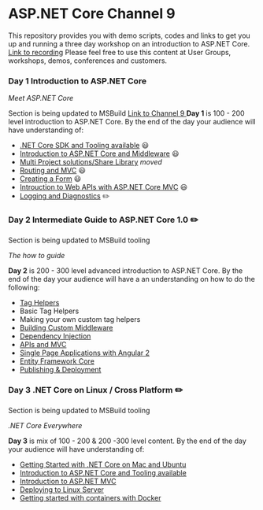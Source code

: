# ASP.NET Core Channel 9

This repository provides you with demo scripts, codes and links to get you up and running a three day workshop on an introduction to ASP.NET Core.
[Link to recording](https://mva.microsoft.com/en-US/training-courses/introduction-to-aspnet-core-with-visual-studio-2017-16841)
Please feel free to use this content at User Groups,  workshops, demos, conferences and customers.


### Day 1 Introduction to ASP.NET Core 


*Meet ASP.NET Core*

Section is being updated to MSBuild [Link to Channel 9 ](https://channel9.msdn.com/Series/Introduction-to-ASP.NET-Core-with-Visual-Studio-2017)
**Day 1** is 100 - 200 level  introduction to ASP.NET Core. By the end of the day your audience will have understanding of:
 - [.NET Core SDK and Tooling available](https://github.com/LadyNaggaga/ASP.NETCoreMVA/blob/MVA_Update/Introduction/GettingStarted.md) :smiley:
 - [Introduction to ASP.NET Core and  Middleware](https://github.com/LadyNaggaga/ASP.NETCoreMVA/blob/MVA_Update/Introduction/IntroductiontoASPNETCore.md) :smiley:
 - [Multi Project solutions/Share Library](https://github.com/LadyNaggaga/ASP.NETCoreMVA/blob/master/Introduction/sharedlibrary.md) *moved*
 - [Routing and MVC](https://github.com/LadyNaggaga/ASP.NETCoreMVA/blob/MVA_Update/Introduction/RoutingandMVC.md) :smiley:
 - [Creating a Form](https://github.com/LadyNaggaga/ASP.NETCoreMVA/blob/MVA_Update/Introduction/CreatingaForm.md) :smiley:
 - [Introuction to Web APIs with ASP.NET Core MVC](https://github.com/LadyNaggaga/ASP.NETCoreMVA/blob/master/Introduction/APIsandMVCCore.md) :smiley:
 - [Logging and Diagnostics](https://github.com/LadyNaggaga/ASP.NETCoreMVA/blob/master/Introduction/LoggingandDiagnostics.md) :pencil2:



### Day 2 Intermediate Guide to ASP.NET Core 1.0  :pencil2:
Section is being updated to  MSBuild tooling  

*The how to guide*

**Day 2** is 200 - 300 level advanced introduction to ASP.NET Core. By the end of the day your audience will have a an understanding on how to do the following:
- [Tag Helpers](https://github.com/LadyNaggaga/ASP.NETCoreMVA/blob/master/Advanced/RazorTagHelpers.md)
 - Basic Tag Helpers
 - Making your own custom tag helpers
- [Building Custom Middleware](https://github.com/LadyNaggaga/ASP.NETCoreMVA/blob/master/Advanced/CustomMiddleware.md)
- [Dependency Injection](https://github.com/LadyNaggaga/ASP.NETCoreMVA/blob/master/Advanced/DependencyInjectionandunittesting.md)
- [APIs and MVC](https://github.com/LadyNaggaga/ASP.NETCoreMVA/blob/master/Advanced/APIsandMVCCore.md) 
- [Single Page Applications with Angular 2](https://github.com/LadyNaggaga/ASP.NETCoreMVA/blob/master/Advanced/SPA.md)
- [Entity Framework Core](https://github.com/LadyNaggaga/ASP.NETCoreMVA/blob/master/Advanced/Entityframeworkcore.md)
- [Publishing & Deployment](https://github.com/LadyNaggaga/ASP.NETCoreMVA/blob/master/Advanced/Publishinganddeployment.md) 



### Day 3 .NET Core  on Linux /  Cross Platform :pencil2:
Section is being updated to  MSBuild tooling 

*.NET Core Everywhere*

**Day 3**  is mix of 100 - 200 & 200 -300 level content. By the end of the day your audience will have understanding of:
- [Getting Started with .NET Core on Mac and Ubuntu](https://github.com/LadyNaggaga/ASP.NETCoreMVA/blob/master/CrossPlatform/ASPNETUBUNTU.md)
- [Introduction to ASP.NET Core and Tooling available](https://github.com/LadyNaggaga/ASP.NETCoreMVA/blob/master/CrossPlatform/IntroductiontoASPNETCore.md)
- [Introduction to ASP.NET MVC](https://github.com/LadyNaggaga/ASP.NETCoreMVA/blob/master/CrossPlatform/ASPNETMVC.md)
- [Deploying to Linux Server](https://github.com/LadyNaggaga/ASP.NETCoreMVA/blob/master/CrossPlatform/DeployingtoLinux.md) 
- [Getting started with containers with Docker](https://github.com/LadyNaggaga/ASP.NETCoreMVA/blob/master/CrossPlatform/WorkingwithContainers.md)





